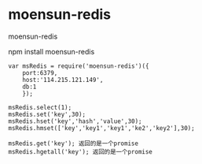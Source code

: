 # moensun-redis
moensun-redis

npm install moensun-redis

````
var msRedis = require('moensun-redis')({
    port:6379,
    host:'114.215.121.149',
    db:1
    });
````

````
msRedis.select(1);
msRedis.set('key',30);
msRedis.hset('key','hash','value',30);
msRedis.hmset(['key','key1','key1','ke2','key2'],30);
````

````
msRedis.get('key'); 返回的是一个promise
msRedis.hgetall('key'); 返回的是一个promise
````